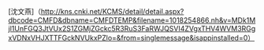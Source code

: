 
[沈文燕]（http://kns.cnki.net/KCMS/detail/detail.aspx?dbcode=CMFD&dbname=CMFDTEMP&filename=1018254866.nh&v=MDk1Mjl1UnFGQ3JtVUx2S1ZGMjZGckc5R3RuS3FaRWJQSVI4ZVgxTHV4WVM3RGgxVDNxVHJXTTFGckNVUkxPZlo=&from=singlemessage&isappinstalled=0）